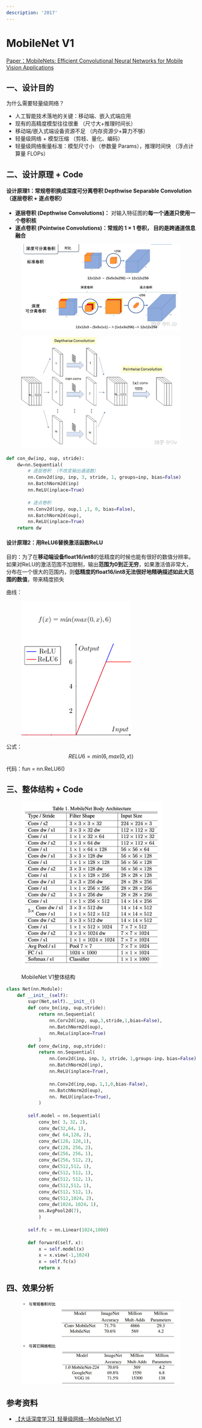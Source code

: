 ```yaml
---
description: '2017'
---
```


# MobileNet V1

[Paper：MobileNets: Efficient Convolutional Neural Networks for Mobile Vision Applications](https://arxiv.org/abs/1704.04861)

## 一、设计目的

为什么需要轻量级网络？

* 人工智能技术落地的关键：移动端、嵌入式端应用
* 现有的高精度模型往往很重 （尺寸大+推理时间长）
* 移动端/嵌入式端设备资源不足 （内存资源少+算力不够）
* 轻量级网络 + 模型压缩 （剪枝、量化、编码）
* 轻量级网络衡量标准：模型尺寸小 （参数量 Params），推理时间快 （浮点计算量 FLOPs）

## 二、设计原理 + Code

#### 设计原理1：常规卷积换成深度可分离卷积 Depthwise Separable Convolution （逐层卷积 + 逐点卷积）

* **逐层卷积 (Depthwise Convolutions)：** 对输入特征图的**每一个通道只使用一个卷积核**
* **逐点卷积 (Pointwise Convolutions)：**常规的 1 × 1 卷积， 目的是**跨通道信息融合**

<figure><img src="../../.gitbook/assets/image (43).png" alt=""><figcaption></figcaption></figure>

<figure><img src="../../.gitbook/assets/image (44).png" alt=""><figcaption></figcaption></figure>

```python
def con_dw(inp, oup, stride):
    dw=nn.Sequential(
        # 逐层卷积 （不改变输出通道数）
        nn.Conv2d(inp, inp, 3, stride, 1, groups=inp, bias=False)
        nn.BatchNorm2d(inp)
        nn.ReLU(inplace=True)
        
        # 逐点卷积
        nn.Conv2d(inp, oup,1 ,1, 0, bias=False),
        nn.BatchNorm2d(oup),
        nn.ReLU(inplace=True)
    return dw
```

#### 设计原理2：用ReLU6替换激活函数ReLU

目的：为了在**移动端设备float16/int8**的低精度的时候也能有很好的数值分辨率。如果对ReLU的激活范围不加限制，输出**范围为0到正无穷**，如果激活值非常大，分布在一个很大的范围内，则**低精度的float16/int8无法很好地精确描述如此大范围的数值**，带来精度损失

曲线：

<figure><img src="../../.gitbook/assets/image (45).png" alt="" width="292"><figcaption></figcaption></figure>

公式： $$RELU6 = min(6,max(0,x))$$

代码：fun = nn.ReLU6()



## 三、整体结构 + Code

<figure><img src="../../.gitbook/assets/image (46).png" alt="" width="375"><figcaption><p>MobileNet V1整体结构</p></figcaption></figure>

```python
class Net(nn.Module):
    def __init__(self):
        supr(Net,self).__init__()
        def conv_bn(inp, oup,stride):
            return nn.Sequential(
                nn.Corv2d(inp, oup,3,stride,1,bias=False),
                nn.BatchNorm2d(oup),
                nn.ReLu(inplace=True)
            )
        def conv_dw(inp, oup,stride):
            return nn.Sequential(
                nn.Conv2d(inp，inp，3, stride，1,groups-inp，bias=False),
                nn.BatchNorm2d(inp),
                nn.ReLU(inplace=True),

                nn.Conv2d(inp,oup，1,1,0,bias-False),
                nn.BatchNorm2d(oup),
                nn. ReLU(inplace=True),
            )
        
        self.model = nn.Sequential(
            conv_bn( 3，32，2),
            conv_dw(32,64，1),
            conv_dw( 64,128，2),
            conv_dw(128，128,1),
            corv_dw(128，256，2)，
            conv_dw(256，256，1),
            conv_dw(256，512，2),
            conv_dw(512,512，1),
            conv_dw(512，512，1),
            conv_dw(512，512，1)，
            conv_dw(512,512，1),
            conv_dw(512，512，1)，
            conu_dw(512,1024，2)，
            conv_dw(1024，1024，1),
            nn.AvgPool2d(7),
            )
        
        self.fc = nn.Linear(1024,1000)
        
        def forward(self，x):
            x = self.model(x)
            x = x.view(-1,1024)
            x = self.fc(x)
            return x
```

## 四、效果分析

<figure><img src="../../.gitbook/assets/image (47).png" alt="" width="563"><figcaption></figcaption></figure>

## 参考资料

* [【大话深度学习】轻量级网络--MobileNet V1](https://www.bilibili.com/video/BV1i44y1x7hP/?spm\_id\_from=333.337.search-card.all.click\&vd\_source=4afb0374462e2a6a5fe3309f3b19500d)
